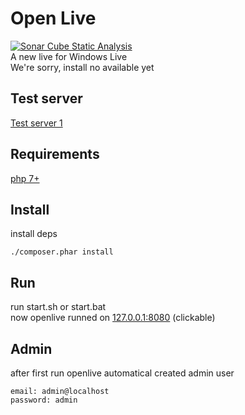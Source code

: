 # Open Live
[![Sonar Cube Static Analysis](https://sonarcloud.io/api/project_badges/measure?project=aidgames_OpenLive&metric=ncloc)](https://sonarcloud.io/dashboard?id=aidgames_OpenLive)<br>
A new live for Windows Live<br>
We're sorry, install no available yet

## Test server
[Test server 1](http://openlive.epizy.com)

## Requirements

[php 7+](https://www.php.net)


## Install

install deps
```code
./composer.phar install
```

## Run

run start.sh or start.bat<br>
now openlive runned on [127.0.0.1:8080](http://127.0.0.1:8080) (clickable)

## Admin
after first run openlive automatical created admin user
```
email: admin@localhost
password: admin
```
